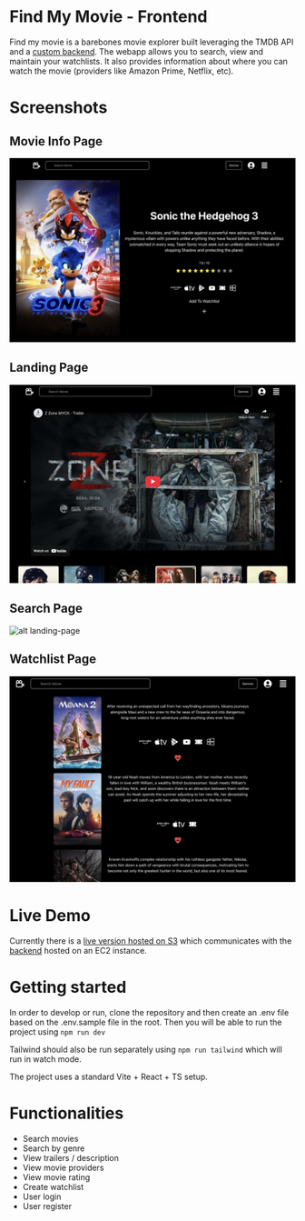 # Find My Movie - Frontend

Find my movie is a barebones movie explorer built leveraging the TMDB API and a [custom backend](https://github.com/ruvindiiii/find-my-movie-backend/). The webapp allows you to search, view and maintain your watchlists. It also provides information about where you can watch the movie (providers like Amazon Prime, Netflix, etc).

# Screenshots

## Movie Info Page

![alt landing-page](https://raw.githubusercontent.com/ruvindiiii/find-my-movie/refs/heads/main/preview/movie-info-page.png)

## Landing Page

![alt landing-page](https://raw.githubusercontent.com/ruvindiiii/find-my-movie/refs/heads/main/preview/landing-page.png)

## Search Page

![alt landing-page](https://raw.githubusercontent.com/ruvindiiii/find-my-movie/refs/heads/main/preview/search-page.png)

## Watchlist Page

![alt landing-page](https://raw.githubusercontent.com/ruvindiiii/find-my-movie/refs/heads/main/preview/watchlist-page.png)

# Live Demo

Currently there is a [live version hosted on S3](TODO) which communicates with the [backend](<(https://github.com/ruvindiiii/find-my-movie-backend/)>) hosted on an EC2 instance.

# Getting started

In order to develop or run, clone the repository and then create an .env file based on the .env.sample file in the root. Then you will be able to run the project using `npm run dev`

Tailwind should also be run separately using `npm run tailwind` which will run in watch mode.

The project uses a standard Vite + React + TS setup.

# Functionalities

- Search movies
- Search by genre
- View trailers / description
- View movie providers
- View movie rating
- Create watchlist
- User login
- User register
